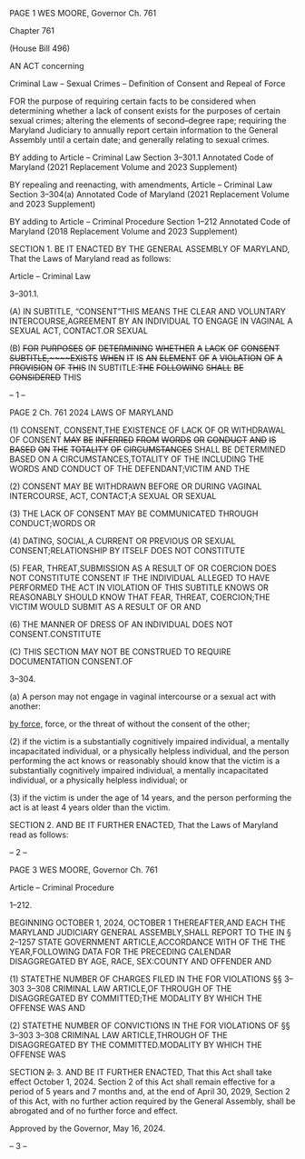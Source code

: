 PAGE 1
WES MOORE, Governor Ch. 761

Chapter 761

(House Bill 496)

AN ACT concerning

Criminal Law – Sexual Crimes – Definition of Consent and Repeal of Force

FOR the purpose of requiring certain facts to be considered when determining whether a
lack of consent exists for the purposes of certain sexual crimes; altering the elements
of second–degree rape; requiring the Maryland Judiciary to annually report certain
information to the General Assembly until a certain date; and generally relating to
sexual crimes.

BY adding to
Article – Criminal Law
Section 3–301.1
Annotated Code of Maryland
(2021 Replacement Volume and 2023 Supplement)

BY repealing and reenacting, with amendments,
Article – Criminal Law
Section 3–304(a)
Annotated Code of Maryland
(2021 Replacement Volume and 2023 Supplement)

BY adding to
Article – Criminal Procedure
Section 1–212
Annotated Code of Maryland
(2018 Replacement Volume and 2023 Supplement)

SECTION 1. BE IT ENACTED BY THE GENERAL ASSEMBLY OF MARYLAND,
That the Laws of Maryland read as follows:

Article – Criminal Law

3–301.1.

(A) IN SUBTITLE, “CONSENT”THIS MEANS THE CLEAR AND VOLUNTARY
INTERCOURSE,AGREEMENT BY AN INDIVIDUAL TO ENGAGE IN VAGINAL A SEXUAL
ACT, CONTACT.OR SEXUAL

(B) ~~FOR~~ ~~PURPOSES~~ ~~OF~~ ~~DETERMINING~~ ~~WHETHER~~ ~~A~~ ~~LACK~~ ~~OF~~ ~~CONSENT~~
~~SUBTITLE,~~~~EXISTS~~ ~~WHEN~~ ~~IT~~ ~~IS~~ ~~AN~~ ~~ELEMENT~~ ~~OF~~ ~~A~~ ~~VIOLATION~~ ~~OF~~ ~~A~~ ~~PROVISION~~ ~~OF~~ ~~THIS~~
IN SUBTITLE:~~THE~~ ~~FOLLOWING~~ ~~SHALL~~ ~~BE~~ ~~CONSIDERED~~ THIS

– 1 –

PAGE 2
Ch. 761 2024 LAWS OF MARYLAND

(1) CONSENT, CONSENT,THE EXISTENCE OF LACK OF OR
WITHDRAWAL OF CONSENT ~~MAY~~ ~~BE~~ ~~INFERRED~~ ~~FROM~~ ~~WORDS~~ ~~OR~~ ~~CONDUCT~~ ~~AND~~ ~~IS~~
~~BASED~~ ~~ON~~ ~~THE~~ ~~TOTALITY~~ ~~OF~~ ~~CIRCUMSTANCES~~ SHALL BE DETERMINED BASED ON A
CIRCUMSTANCES,TOTALITY OF THE INCLUDING THE WORDS AND CONDUCT OF THE
DEFENDANT;VICTIM AND THE

(2) CONSENT MAY BE WITHDRAWN BEFORE OR DURING VAGINAL
INTERCOURSE, ACT, CONTACT;A SEXUAL OR SEXUAL

(3) THE LACK OF CONSENT MAY BE COMMUNICATED THROUGH
CONDUCT;WORDS OR

(4) DATING, SOCIAL,A CURRENT OR PREVIOUS OR SEXUAL
CONSENT;RELATIONSHIP BY ITSELF DOES NOT CONSTITUTE

(5) FEAR, THREAT,SUBMISSION AS A RESULT OF OR COERCION DOES
NOT CONSTITUTE CONSENT IF THE INDIVIDUAL ALLEGED TO HAVE PERFORMED THE
ACT IN VIOLATION OF THIS SUBTITLE KNOWS OR REASONABLY SHOULD KNOW THAT
FEAR, THREAT, COERCION;THE VICTIM WOULD SUBMIT AS A RESULT OF OR AND

(6) THE MANNER OF DRESS OF AN INDIVIDUAL DOES NOT
CONSENT.CONSTITUTE

(C) THIS SECTION MAY NOT BE CONSTRUED TO REQUIRE DOCUMENTATION
CONSENT.OF

3–304.

(a) A person may not engage in vaginal intercourse or a sexual act with another:

[by force,](1) force, or the threat of without the consent of the other;

(2) if the victim is a substantially cognitively impaired individual, a
mentally incapacitated individual, or a physically helpless individual, and the person
performing the act knows or reasonably should know that the victim is a substantially
cognitively impaired individual, a mentally incapacitated individual, or a physically
helpless individual; or

(3) if the victim is under the age of 14 years, and the person performing the
act is at least 4 years older than the victim.

SECTION 2. AND BE IT FURTHER ENACTED, That the Laws of Maryland read
as follows:

– 2 –

PAGE 3
WES MOORE, Governor Ch. 761

Article – Criminal Procedure

1–212.

BEGINNING OCTOBER 1, 2024, OCTOBER 1 THEREAFTER,AND EACH THE
MARYLAND JUDICIARY GENERAL ASSEMBLY,SHALL REPORT TO THE IN
§ 2–1257 STATE GOVERNMENT ARTICLE,ACCORDANCE WITH OF THE THE
YEAR,FOLLOWING DATA FOR THE PRECEDING CALENDAR DISAGGREGATED BY
AGE, RACE, SEX:COUNTY AND OFFENDER AND

(1) STATETHE NUMBER OF CHARGES FILED IN THE FOR VIOLATIONS
§§ 3–303 3–308 CRIMINAL LAW ARTICLE,OF THROUGH OF THE DISAGGREGATED BY
COMMITTED;THE MODALITY BY WHICH THE OFFENSE WAS AND

(2) STATETHE NUMBER OF CONVICTIONS IN THE FOR VIOLATIONS OF
§§ 3–303 3–308 CRIMINAL LAW ARTICLE,THROUGH OF THE DISAGGREGATED BY THE
COMMITTED.MODALITY BY WHICH THE OFFENSE WAS

SECTION ~~2.~~ 3. AND BE IT FURTHER ENACTED, That this Act shall take effect
October 1, 2024. Section 2 of this Act shall remain effective for a period of 5 years and 7
months and, at the end of April 30, 2029, Section 2 of this Act, with no further action
required by the General Assembly, shall be abrogated and of no further force and effect.

Approved by the Governor, May 16, 2024.

– 3 –